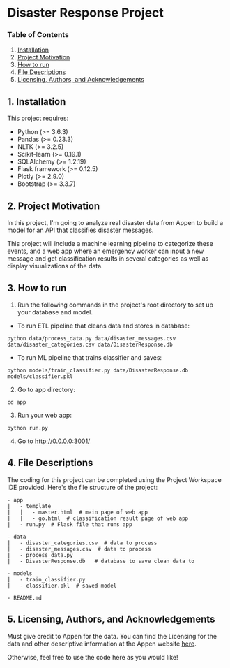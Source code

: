 # Disaster Response Project

### Table of Contents

1. [Installation](#installation)
2. [Project Motivation](#project_motivation)
3. [How to run](#how_run)
4. [File Descriptions](#file_descriptions)
5. [Licensing, Authors, and Acknowledgements](#licensing)
   
## 1. Installation <a name='installation'></a>
This project requires:
* Python (>= 3.6.3)
* Pandas (>= 0.23.3)
* NLTK (>= 3.2.5)
* Scikit-learn (>= 0.19.1)
* SQLAlchemy (>= 1.2.19)
* Flask framework (>= 0.12.5)
* Plotly (>= 2.9.0)
* Bootstrap (>= 3.3.7)


## 2. Project Motivation <a name='project_motivation'></a>

In this project, I'm going to analyze real disaster data from Appen to build a model for an API that classifies disaster messages.

This project will include  a machine learning pipeline to categorize these events, and a web app where an emergency worker can input a new message and get classification results in several categories as well as display visualizations of the data.


## 3. How to run <a name='how_run'></a>
1. Run the following commands in the project's root directory to set up your database and model.

- To run ETL pipeline that cleans data and stores in database:

```
python data/process_data.py data/disaster_messages.csv data/disaster_categories.csv data/DisasterResponse.db
```

 - To run ML pipeline that trains classifier and saves:

```
python models/train_classifier.py data/DisasterResponse.db models/classifier.pkl
```

2. Go to app directory: 
```
cd app
```

3. Run your web app:   
```
python run.py
```

4. Go to http://0.0.0.0:3001/


## 4. File Descriptions <a name='file_descriptions'></a>
The coding for this project can be completed using the Project Workspace IDE provided. Here's the file structure of the project:
```
- app
|   - template
|   |   - master.html  # main page of web app
|   |   - go.html  # classification result page of web app
|   - run.py  # Flask file that runs app

- data
|   - disaster_categories.csv  # data to process 
|   - disaster_messages.csv  # data to process
|   - process_data.py
|   - DisasterResponse.db   # database to save clean data to

- models
|   - train_classifier.py
|   - classifier.pkl  # saved model 

- README.md
```


## 5. Licensing, Authors, and Acknowledgements <a name='licensing'></a>

Must give credit to Appen for the data. You can find the Licensing for the data and other descriptive information at the Appen website [here](https://appen.com/).

Otherwise, feel free to use the code here as you would like!